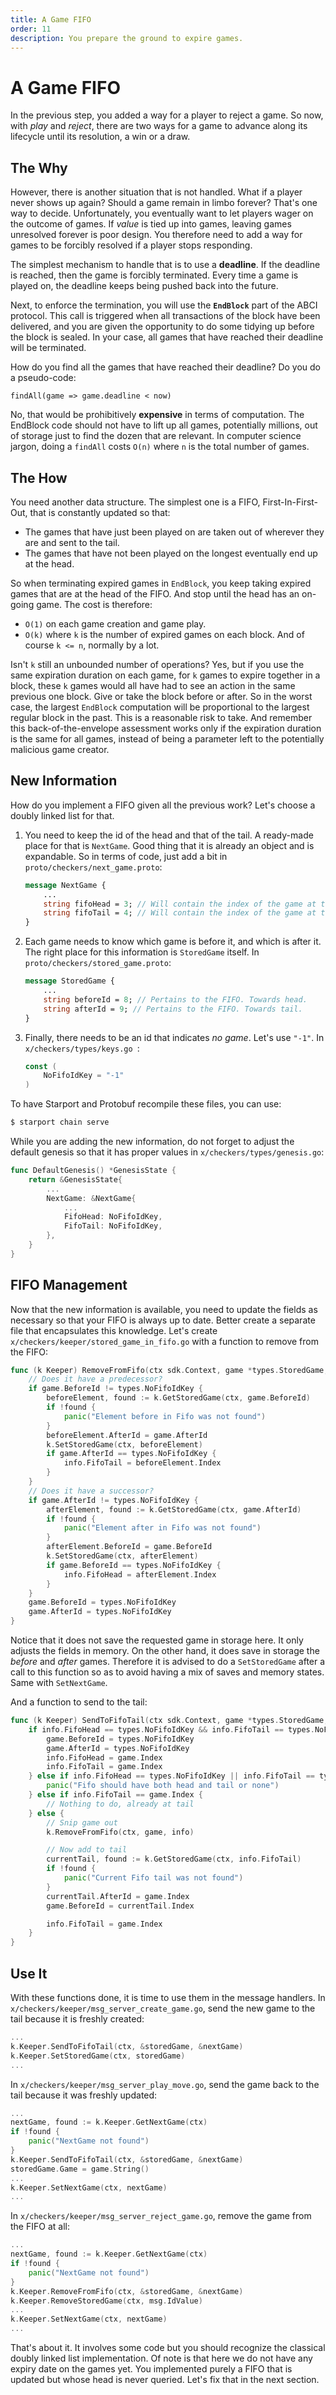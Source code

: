 ```yaml
---
title: A Game FIFO
order: 11
description: You prepare the ground to expire games.
---
```


# A Game FIFO

In the previous step, you added a way for a player to reject a game. So now, with _play_ and _reject_, there are two ways for a game to advance along its lifecycle until its resolution, a win or a draw.

## The Why

However, there is another situation that is not handled. What if a player never shows up again? Should a game remain in limbo forever? That's one way to decide. Unfortunately, you eventually want to let players wager on the outcome of games. If _value_ is tied up into games, leaving games unresolved forever is poor design. You therefore need to add a way for games to be forcibly resolved if a player stops responding.

The simplest mechanism to handle that is to use a **deadline**. If the deadline is reached, then the game is forcibly terminated. Every time a game is played on, the deadline keeps being pushed back into the future.

Next, to enforce the termination, you will use the **`EndBlock`** part of the ABCI protocol. This call is triggered when all transactions of the block have been delivered, and you are given the opportunity to do some tidying up before the block is sealed. In your case, all games that have reached their deadline will be terminated.

How do you find all the games that have reached their deadline? Do you do a pseudo-code:

```
findAll(game => game.deadline < now)
```
No, that would be prohibitively **expensive** in terms of computation. The EndBlock code should not have to lift up all games, potentially millions, out of storage just to find the dozen that are relevant. In computer science jargon, doing a `findAll` costs `O(n)` where `n` is the total number of games.

## The How

You need another data structure. The simplest one is a FIFO, First-In-First-Out, that is constantly updated so that:

* The games that have just been played on are taken out of wherever they are and sent to the tail.
* The games that have not been played on the longest eventually end up at the head.

So when terminating expired games in `EndBlock`, you keep taking expired games that are at the head of the FIFO. And stop until the head has an on-going game. The cost is therefore:

* `O(1)` on each game creation and game play.
* `O(k)` where `k` is the number of expired games on each block. And of course `k <= n`, normally by a lot.

Isn't `k` still an unbounded number of operations? Yes, but if you use the same expiration duration on each game, for `k` games to expire together in a block, these `k` games would all have had to see an action in the same previous one block. Give or take the block before or after. So in the worst case, the largest `EndBlock` computation will be proportional to the largest regular block in the past. This is a reasonable risk to take. And remember this back-of-the-envelope assessment works only if the expiration duration is the same for all games, instead of being a parameter left to the potentially malicious game creator.

## New Information

How do you implement a FIFO given all the previous work? Let's choose a doubly linked list for that.

1. You need to keep the id of the head and that of the tail. A ready-made place for that is `NextGame`. Good thing that it is already an object and is expandable. So in terms of code, just add a bit in `proto/checkers/next_game.proto`:
    ```proto [https://github.com/cosmos/b9-checkers-academy-draft/blob/2343af69cd1f2c22acfac13f46393aa8ce686685/proto/checkers/next_game.proto#L11-L12]
    message NextGame {
        ...
        string fifoHead = 3; // Will contain the index of the game at the head.
        string fifoTail = 4; // Will contain the index of the game at the tail.
    }
    ```
2. Each game needs to know which game is before it, and which is after it. The right place for this information is `StoredGame` itself. In `proto/checkers/stored_game.proto`:
    ```proto [https://github.com/cosmos/b9-checkers-academy-draft/blob/2343af69cd1f2c22acfac13f46393aa8ce686685/proto/checkers/stored_game.proto#L16-L17]
    message StoredGame {
        ...
        string beforeId = 8; // Pertains to the FIFO. Towards head.
        string afterId = 9; // Pertains to the FIFO. Towards tail.
    }
    ```
3. Finally, there needs to be an id that indicates _no game_. Let's use `"-1"`. In `x/checkers/types/keys.go `:
    ```go [https://github.com/cosmos/b9-checkers-academy-draft/blob/2343af69cd1f2c22acfac13f46393aa8ce686685/x/checkers/types/keys.go#L32-L34]
    const (
        NoFifoIdKey = "-1"
    )
    ```

To have Starport and Protobuf recompile these files, you can use:

```sh
$ starport chain serve
```
While you are adding the new information, do not forget to adjust the default genesis so that it has proper values in `x/checkers/types/genesis.go`:

```go [https://github.com/cosmos/b9-checkers-academy-draft/blob/2343af69cd1f2c22acfac13f46393aa8ce686685/x/checkers/types/genesis.go#L20-L21]
func DefaultGenesis() *GenesisState {
    return &GenesisState{
        ...
        NextGame: &NextGame{
            ...
            FifoHead: NoFifoIdKey,
            FifoTail: NoFifoIdKey,
        },
    }
}
```

## FIFO Management

Now that the new information is available, you need to update the fields as necessary so that your FIFO is always up to date. Better create a separate file that encapsulates this knowledge. Let's create `x/checkers/keeper/stored_game_in_fifo.go` with a function to remove from the FIFO:

```go [https://github.com/cosmos/b9-checkers-academy-draft/blob/2343af69cd1f2c22acfac13f46393aa8ce686685/x/checkers/keeper/stored_game_in_fifo.go#L9-L36]
func (k Keeper) RemoveFromFifo(ctx sdk.Context, game *types.StoredGame, info *types.NextGame) {
    // Does it have a predecessor?
    if game.BeforeId != types.NoFifoIdKey {
        beforeElement, found := k.GetStoredGame(ctx, game.BeforeId)
        if !found {
            panic("Element before in Fifo was not found")
        }
        beforeElement.AfterId = game.AfterId
        k.SetStoredGame(ctx, beforeElement)
        if game.AfterId == types.NoFifoIdKey {
            info.FifoTail = beforeElement.Index
        }
    }
    // Does it have a successor?
    if game.AfterId != types.NoFifoIdKey {
        afterElement, found := k.GetStoredGame(ctx, game.AfterId)
        if !found {
            panic("Element after in Fifo was not found")
        }
        afterElement.BeforeId = game.BeforeId
        k.SetStoredGame(ctx, afterElement)
        if game.BeforeId == types.NoFifoIdKey {
            info.FifoHead = afterElement.Index
        }
    }
    game.BeforeId = types.NoFifoIdKey
    game.AfterId = types.NoFifoIdKey
}
```
Notice that it does not save the requested game in storage here. It only adjusts the fields in memory. On the other hand, it does save in storage the _before_ and _after_ games. Therefore it is advised to do a `SetStoredGame` after a call to this function so as to avoid having a mix of saves and memory states. Same with `SetNextGame`.

And a function to send to the tail:

```go [https://github.com/cosmos/b9-checkers-academy-draft/blob/2343af69cd1f2c22acfac13f46393aa8ce686685/x/checkers/keeper/stored_game_in_fifo.go#L39-L63]
func (k Keeper) SendToFifoTail(ctx sdk.Context, game *types.StoredGame, info *types.NextGame) {
    if info.FifoHead == types.NoFifoIdKey && info.FifoTail == types.NoFifoIdKey {
        game.BeforeId = types.NoFifoIdKey
        game.AfterId = types.NoFifoIdKey
        info.FifoHead = game.Index
        info.FifoTail = game.Index
    } else if info.FifoHead == types.NoFifoIdKey || info.FifoTail == types.NoFifoIdKey {
        panic("Fifo should have both head and tail or none")
    } else if info.FifoTail == game.Index {
        // Nothing to do, already at tail
    } else {
        // Snip game out
        k.RemoveFromFifo(ctx, game, info)

        // Now add to tail
        currentTail, found := k.GetStoredGame(ctx, info.FifoTail)
        if !found {
            panic("Current Fifo tail was not found")
        }
        currentTail.AfterId = game.Index
        game.BeforeId = currentTail.Index

        info.FifoTail = game.Index
    }
}
```

## Use It

With these functions done, it is time to use them in the message handlers. In `x/checkers/keeper/msg_server_create_game.go`, send the new game to the tail because it is freshly created:

```go [https://github.com/cosmos/b9-checkers-academy-draft/blob/2343af69cd1f2c22acfac13f46393aa8ce686685/x/checkers/keeper/msg_server_create_game.go#L32]
...
k.Keeper.SendToFifoTail(ctx, &storedGame, &nextGame)
k.Keeper.SetStoredGame(ctx, storedGame)
...
```
In `x/checkers/keeper/msg_server_play_move.go`, send the game back to the tail because it was freshly updated:

```go [https://github.com/cosmos/b9-checkers-academy-draft/blob/2343af69cd1f2c22acfac13f46393aa8ce686685/x/checkers/keeper/msg_server_play_move.go#L58-L68]
...
nextGame, found := k.Keeper.GetNextGame(ctx)
if !found {
    panic("NextGame not found")
}
k.Keeper.SendToFifoTail(ctx, &storedGame, &nextGame)
storedGame.Game = game.String()
...
k.Keeper.SetNextGame(ctx, nextGame)
...
```
In `x/checkers/keeper/msg_server_reject_game.go`, remove the game from the FIFO at all:

```go [https://github.com/cosmos/b9-checkers-academy-draft/blob/2343af69cd1f2c22acfac13f46393aa8ce686685/x/checkers/keeper/msg_server_reject_game.go#L34-L42]
...
nextGame, found := k.Keeper.GetNextGame(ctx)
if !found {
    panic("NextGame not found")
}
k.Keeper.RemoveFromFifo(ctx, &storedGame, &nextGame)
k.Keeper.RemoveStoredGame(ctx, msg.IdValue)
...
k.Keeper.SetNextGame(ctx, nextGame)
...
```
That's about it. It involves some code but you should recognize the classical doubly linked list implementation. Of note is that here we do not have any expiry date on the games yet. You implemented purely a FIFO that is updated but whose head is never queried. Let's fix that in the next section.
